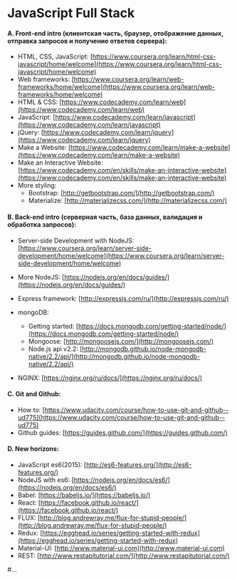 # JavaScript Full Stack

#### A. Front-end intro (клиентская часть, браузер, отображение данных, отправка запросов и получение ответов сервера): 
* HTML, CSS, JavaScript: [https://www.coursera.org/learn/html-css-javascript/home/welcome](https://www.coursera.org/learn/html-css-javascript/home/welcome)
* Web frameworks: [https://www.coursera.org/learn/web-frameworks/home/welcome](https://www.coursera.org/learn/web-frameworks/home/welcome)
* HTML & CSS: [https://www.codecademy.com/learn/web](https://www.codecademy.com/learn/web) 
* JavaScript: [https://www.codecademy.com/learn/javascript](https://www.codecademy.com/learn/javascript)
* jQuery: [https://www.codecademy.com/learn/jquery](https://www.codecademy.com/learn/jquery)
* Make a Website: [https://www.codecademy.com/learn/make-a-website](https://www.codecademy.com/learn/make-a-website)
* Make an Interactive Website: [https://www.codecademy.com/en/skills/make-an-interactive-website](https://www.codecademy.com/en/skills/make-an-interactive-website)
* More styling: 
  * Bootstrap: [http://getbootstrap.com/](http://getbootstrap.com/)
  * Materialize: [http://materializecss.com/](http://materializecss.com/)

#### B. Back-end intro (серверная часть, база данных, валидация и обработка запросов): 
* Server-side Development with NodeJS: [https://www.coursera.org/learn/server-side-development/home/welcome](https://www.coursera.org/learn/server-side-development/home/welcome)
* More NodeJS: [https://nodejs.org/en/docs/guides/](https://nodejs.org/en/docs/guides/)
* Express framework: [http://expressjs.com/ru/](http://expressjs.com/ru/)
* mongoDB:
  * Getting started: [https://docs.mongodb.com/getting-started/node/](https://docs.mongodb.com/getting-started/node/)
  * Mongoose: [http://mongoosejs.com/](http://mongoosejs.com/)
  * Node.js api v2.2: [http://mongodb.github.io/node-mongodb-native/2.2/api/](http://mongodb.github.io/node-mongodb-native/2.2/api/)

* NGINX: [https://nginx.org/ru/docs/](https://nginx.org/ru/docs/)

#### C. Git and Github:
* How to: [https://www.udacity.com/course/how-to-use-git-and-github--ud775](https://www.udacity.com/course/how-to-use-git-and-github--ud775)
* Github guides: [https://guides.github.com/](https://guides.github.com/)

#### D. New horizons:
* JavaScript es6(2015): [http://es6-features.org/](http://es6-features.org/)
* NodeJS with es6: [https://nodejs.org/en/docs/es6/](https://nodejs.org/en/docs/es6/)
* Babel: [https://babeljs.io/](https://babeljs.io/)
* React: [https://facebook.github.io/react/](https://facebook.github.io/react/)
* FLUX: [http://blog.andrewray.me/flux-for-stupid-people/](http://blog.andrewray.me/flux-for-stupid-people/)
* Redux: [https://egghead.io/series/getting-started-with-redux](https://egghead.io/series/getting-started-with-redux)
* Material-UI: [http://www.material-ui.com](http://www.material-ui.com)
* REST: [http://www.restapitutorial.com/](http://www.restapitutorial.com/)

#...
